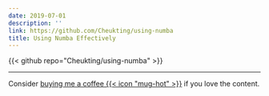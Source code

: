 ```yaml
---
date: 2019-07-01
description: ''
link: https://github.com/Cheukting/using-numba
title: Using Numba Effectively
---
```


{{< github repo="Cheukting/using-numba" >}}


---
Consider [buying me a coffee {{< icon "mug-hot" >}}](https://github.com/sponsors/Cheukting) if you love the content.
